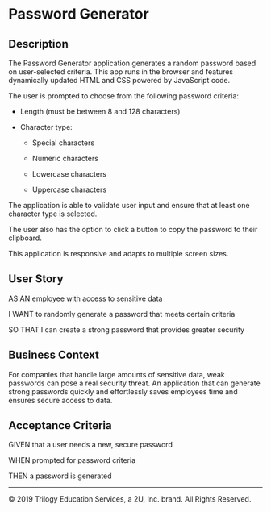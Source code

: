 # Password Generator

## Description

The Password Generator application generates a random password based on user-selected criteria. This app runs in the browser and features dynamically updated HTML and CSS powered by JavaScript code.

The user is prompted to choose from the following password criteria:

- Length (must be between 8 and 128 characters)

- Character type:

  - Special characters

  - Numeric characters

  - Lowercase characters

  - Uppercase characters

The application is able to validate user input and ensure that at least one character type is selected.

The user also has the option to click a button to copy the password to their clipboard.

This application is responsive and adapts to multiple screen sizes.

## User Story

AS AN employee with access to sensitive data

I WANT to randomly generate a password that meets certain criteria

SO THAT I can create a strong password that provides greater security

## Business Context

For companies that handle large amounts of sensitive data, weak passwords can pose a real security threat. An application that can generate strong passwords quickly and effortlessly saves employees time and ensures secure access to data.

## Acceptance Criteria

GIVEN that a user needs a new, secure password

WHEN prompted for password criteria

THEN a password is generated

---

© 2019 Trilogy Education Services, a 2U, Inc. brand. All Rights Reserved.
